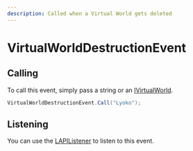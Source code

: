 ```yaml
---
description: Called when a Virtual World gets deleted
---
```


# VirtualWorldDestructionEvent

## Calling

To call this event, simply pass a string or an [IVirtualWorld](../../virtualstructures/interfaces/ivirtualworld.md).

```csharp
VirtualWorldDestructionEvent.Call("Lyoko");
```

## Listening

You can use the [LAPIListener](../lapilistener.md) to listen to this event.
